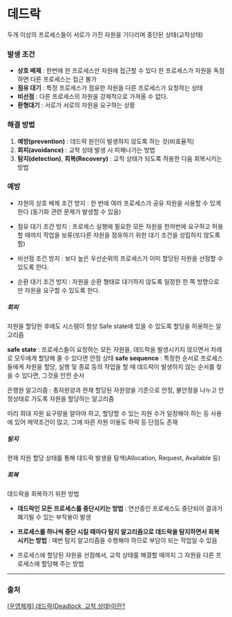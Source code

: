 # 데드락

두개 이상의 프로세스들이 서로가 가진 자원을 기다리며 중단된 상태(교착상태)

### 발생 조건

- **상호 배제** : 한번에 한 프로세스만 자원에 접근할 수 있다
한 프로세스가 자원을 독점하면 다른 프로세스는 접근 불가
- **점유 대기** : 특정 프로세스가 점유한 자원을 다른 프로세스가 요청하는 상태
- **비선점** : 다른 프로세스의 자원을 강제적으로 가져올 수 없다.
- **환형대기** : 서로가 서로의 자원을 요구하는 상황

### 해결 방법 
1. **예방(prevention)** : 데드락 원인이 발생하지 않도록 하는 것(비효율적)
2. **회피(avoidance)** : 교착 상태 발생 시 피해나가는 방법
3.  **탐지(detection)**, **회복(Recovery)** : 교착 상태가 되도록 허용한 다음 회복시키는 방법

### 예방

- 자원의 상호 배제 조건 방지 : 한 번에 여러 프로세스가 공유 자원을 사용할 수 있게 한다 (동기화 관련 문제가 발생할 수 있음)

- 점유 대기 조건 방지 : 프로세스 실행에 필요한 모든 자원을 한꺼번에 요구하고 허용할 때까지 작업을 보류(또다른 자원을 점유하기 위한 대기 조건을 성립하지 않도록 함)

- 비선점 조건 방지 : 보다 높은 우선순위의 프로세스가 이미 할당된 자원을 선점할 수 있도록 한다.

- 순환 대기 조건 방지 : 자원을 순환 형태로 대기하지 않도록 일정한 한 쪽 방향으로만 자원을 요구할 수 있도록 한다.

##### 회피
자원을 할당한 후에도 시스템이 항상 Safe state에 있을 수 있도록 할당을 허용하는 알고리즘

**safe state** : 프로세스들이 요청하는 모든 자원을, 데드락을 발생시키지 않으면서 차례로 모두에게 할당해 줄 수 있다면 안정 상태
**safe sequence** : 특정한 순서로 프로세스들에게 자원을 할당, 실행 및 종료 등의 작업을 할 때 데드락이 발생하지 않는 순서를 찾을 수 있다면, 그것을 안전 순서


은행원 알고리즘 : 총자원양과 현재 할당된 자원양을 기준으로 안정, 불안정을 나누고 안정상태로 가도록 자원을 할당하는 알고리즘

미리 최대 자원 요구량을 알아야 하고, 할당할 수 있는 자원 수가 일정해야 하는 등 사용에 있어 제약조건이 많고, 그에 따른 자원 이용도 하락 등 단점도 존재


##### 탐지
현재 자원 할당 상태를 통해 데드락 발생을 탐색(Allocation, Request, Available 등)

##### 회복
데드락을 회복하기 위한 방법
- **데드락인 모든 프로세스를 중단시키는 방법** : 연산중인 프로세스도 중단되어 결과가 폐기될 수 있는 부작용이 발생
- **프로세스를 하나씩 중단 시킬 때마다 탐지 알고리즘으로 데드락을 탐지하면서 회복시키는 방법** : 매번 탐지 알고리즘을 수행해야 하므로 부담이 되는 작업일 수 있음

- 프로세스에 할당된 자원을 선점해서, 교착 상태를 해결할 때까지 그 자원을 다른 프로세스에 할당해 주는 방법

---
### 출처
[[운영체제] 데드락(Deadlock, 교착 상태)이란?](https://chanhuiseok.github.io/posts/cs-2/)
